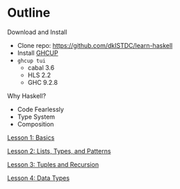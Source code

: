 Outline
=======

Download and Install
* Clone repo: https://github.com/dkISTDC/learn-haskell
* Install [GHCUP](https://www.haskell.org/ghcup/)
* `ghcup tui`
  * cabal 3.6
  * HLS 2.2
  * GHC 9.2.8

Why Haskell?
* Code Fearlessly
* Type System
* Composition

[Lesson 1: Basics](./app/Lesson1Basics.hs)

[Lesson 2: Lists, Types, and Patterns](./app/Lesson2ListsPatternsTypes.hs)

[Lesson 3: Tuples and Recursion](./app/Lesson3TuplesRecursion.hs)

[Lesson 4: Data Types](./app/Lesson4DataTypes.hs)

